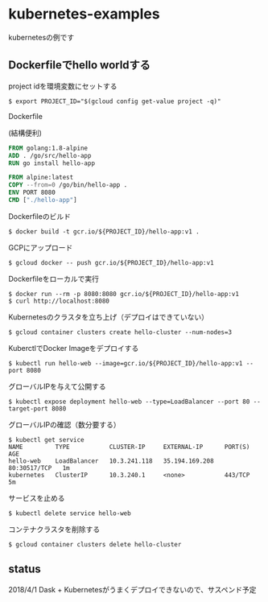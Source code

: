 # kubernetes-examples
kubernetesの例です

## Dockerfileでhello worldする

project idを環境変数にセットする

```console
$ export PROJECT_ID="$(gcloud config get-value project -q)"
```

Dockerfile  

(結構便利)  
```dockerfile
FROM golang:1.8-alpine
ADD . /go/src/hello-app
RUN go install hello-app

FROM alpine:latest
COPY --from=0 /go/bin/hello-app .
ENV PORT 8080
CMD ["./hello-app"]
```

Dockerfileのビルド
```console
$ docker build -t gcr.io/${PROJECT_ID}/hello-app:v1 .
```

GCPにアップロード
```console
$ gcloud docker -- push gcr.io/${PROJECT_ID}/hello-app:v1
```

Dockerfileをローカルで実行
```console
$ docker run --rm -p 8080:8080 gcr.io/${PROJECT_ID}/hello-app:v1
$ curl http://localhost:8080
```

Kubernetesのクラスタを立ち上げ（デプロイはできていない）
```console
$ gcloud container clusters create hello-cluster --num-nodes=3
```
KuberctlでDocker Imageをデプロイする
```console
$ kubectl run hello-web --image=gcr.io/${PROJECT_ID}/hello-app:v1 --port 8080
```

グローバルIPを与えて公開する
```console
$ kubectl expose deployment hello-web --type=LoadBalancer --port 80 --target-port 8080
```

グローバルIPの確認（数分要する）  
```console
$ kubectl get service
NAME         TYPE           CLUSTER-IP     EXTERNAL-IP      PORT(S)        AGE
hello-web    LoadBalancer   10.3.241.118   35.194.169.208   80:30517/TCP   1m
kubernetes   ClusterIP      10.3.240.1     <none>           443/TCP        5m
```

サービスを止める
```console
$ kubectl delete service hello-web
```

コンテナクラスタを削除する
```console
$ gcloud container clusters delete hello-cluster
```


## status
2018/4/1
Dask + Kubernetesがうまくデプロイできないので、サスペンド予定

